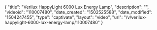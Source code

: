 {
    "title": "Verilux HappyLight 6000 Lux Energy Lamp",
    "description": "",
    "videoid": "110007480",
    "date_created": "1502525588",
    "date_modified": "1504247455",
    "type": "captivate",
    "layout": "video",
    "url": "\/v\/verilux-happylight-6000-lux-energy-lamp\/110007480"
}